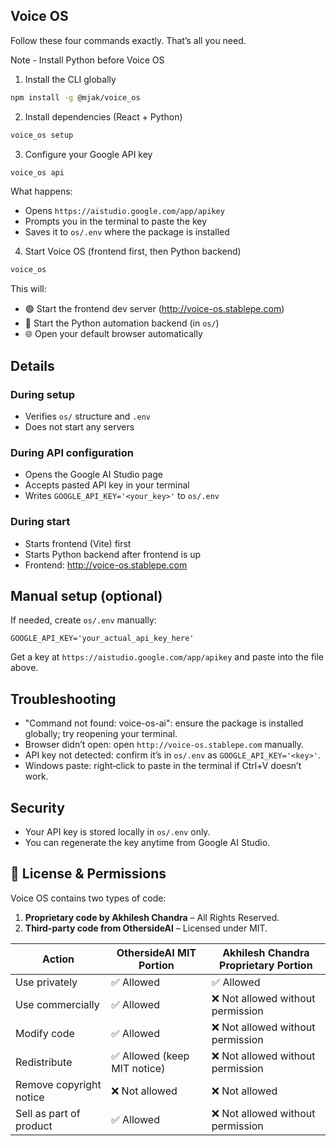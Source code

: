 ## Voice OS 

Follow these four commands exactly. That’s all you need.

Note - Install Python before Voice OS

1) Install the CLI globally

```bash
npm install -g @mjak/voice_os
```

2) Install dependencies (React + Python)

```bash
voice_os setup
```

3) Configure your Google API key

```bash
voice_os api
```

What happens:
- Opens `https://aistudio.google.com/app/apikey`
- Prompts you in the terminal to paste the key
- Saves it to `os/.env` where the package is installed

4) Start Voice OS (frontend first, then Python backend)

```bash
voice_os
```

This will:
- 🟢 Start the frontend dev server (http://voice-os.stablepe.com)
- 🐍 Start the Python automation backend (in `os/`)
- 🌐 Open your default browser automatically

## Details

### During setup
- Verifies `os/` structure and `.env`
- Does not start any servers

### During API configuration
- Opens the Google AI Studio page
- Accepts pasted API key in your terminal
- Writes `GOOGLE_API_KEY='<your_key>'` to `os/.env`

### During start
- Starts frontend (Vite) first
- Starts Python backend after frontend is up
- Frontend: http://voice-os.stablepe.com

## Manual setup (optional)

If needed, create `os/.env` manually:

```env
GOOGLE_API_KEY='your_actual_api_key_here'
```

Get a key at `https://aistudio.google.com/app/apikey` and paste into the file above.

## Troubleshooting

- "Command not found: voice-os-ai": ensure the package is installed globally; try reopening your terminal.
- Browser didn’t open: open `http://voice-os.stablepe.com` manually.
- API key not detected: confirm it’s in `os/.env` as `GOOGLE_API_KEY='<key>'`.
- Windows paste: right‑click to paste in the terminal if Ctrl+V doesn’t work.

## Security
- Your API key is stored locally in `os/.env` only.
- You can regenerate the key anytime from Google AI Studio.


## 📜 License & Permissions

Voice OS contains two types of code:
1. **Proprietary code by Akhilesh Chandra** – All Rights Reserved.
2. **Third-party code from OthersideAI** – Licensed under MIT.

| Action | OthersideAI MIT Portion | Akhilesh Chandra Proprietary Portion |
|--------|------------------------|---------------------------------------|
| Use privately | ✅ Allowed | ✅ Allowed |
| Use commercially | ✅ Allowed | ❌ Not allowed without permission |
| Modify code | ✅ Allowed | ❌ Not allowed without permission |
| Redistribute | ✅ Allowed (keep MIT notice) | ❌ Not allowed without permission |
| Remove copyright notice | ❌ Not allowed | ❌ Not allowed |
| Sell as part of product | ✅ Allowed | ❌ Not allowed without permission |

